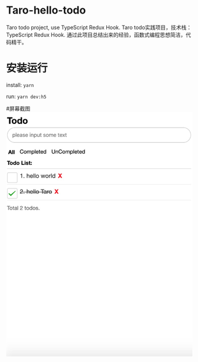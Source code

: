 # Taro-hello-todo
Taro todo project, use TypeScript Redux Hook.
Taro todo实践项目，技术栈：TypeScript Redux Hook. 通过此项目总结出来的经验，函数式编程思想简洁，代码精干。

# 安装运行
install: `yarn`

run: `yarn dev:h5`

#屏幕截图
![Screen capture](./screen.png)
